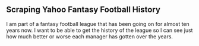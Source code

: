 ## Scraping Yahoo Fantasy Football History

I am part of a fantasy football league that has been going on for almost ten years now.  I want to be able to get
the history of the league so I can see just how much better or worse each manager has gotten 
over the years.
